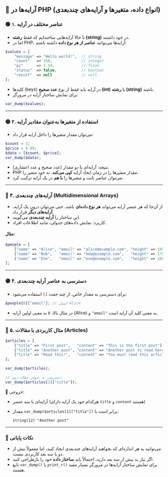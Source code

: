 ## 🧩 آرایه‌ها در PHP (انواع داده، متغیرها و آرایه‌های چندبعدی)

### 🟢 ۱. عناصر مختلف در آرایه

* تا حالا آرایه‌هایی ساخته‌ایم که فقط **رشته (string)** در خود داشتند.
* اما در PHP، آرایه‌ها می‌توانند **عناصر از هر نوع داده** داشته باشند:

```php
$values = [
    "message" => "Hello world!",  // string
    "count"   => 150,             // integer
    "pi"      => 3.14,            // float
    "status"  => false,           // boolean
    "result"  => null             // null
];
```

* کلیدها (keys) در آرایه باید فقط از نوع **عدد صحیح (int)** یا **رشته (string)** باشند.
* برای نمایش ساختار آرایه در مرورگر:

```php
var_dump($values);
```

---

### 🟡 ۲. استفاده از متغیرها به‌عنوان مقادیر آرایه

* می‌توان مقدار متغیرها را داخل آرایه قرار داد:

```php
$count = 3;
$price = 9.99;
$data = [$count, $price];
var_dump($data);
```

* نتیجه: آرایه‌ای با دو مقدار (عدد صحیح و عدد اعشاری).
* PHP مقدار متغیرها را در زمان ایجاد آرایه **کپی می‌کند**، نه خود متغیر را.
* می‌توان عناصر ثابت و متغیرها را **با هم** در یک آرایه ترکیب کرد.

---

### 🔵 ۳. آرایه‌های چندبعدی (Multidimensional Arrays)

* از آن‌جا که هر عنصر آرایه می‌تواند **هر نوع داده‌ای** باشد،
  حتی می‌توان درون یک آرایه، **آرایه‌های دیگر** قرار داد.
* این ساختار را **آرایه چندبعدی** می‌گویند.
* کاربرد: نمایش داده‌های جدولی، مانند اطلاعات افراد.

#### مثال:

```php
$people = [
    ["name" => "Alice", "email" => "alice@example.com", "height" => 165],
    ["name" => "Bob",   "email" => "bob@example.com",   "height" => 175],
    ["name" => "Eve",   "email" => "eve@example.com",   "height" => 160]
];
```

---

### 🟣 ۴. دسترسی به عناصر آرایه چندبعدی

* برای دسترسی به مقدار خاص، از چند جفت `[]` استفاده می‌شود:

```php
$people[0]["email"]; // ایمیل Alice
```

* در مثال بالا، `0` به معنی اولین آرایه (Alice) و `"email"` به معنی کلید آن آرایه است.

---

### 🔴 ۵. مثال کاربردی با مقالات (Articles)

```php
$articles = [
    ["title" => "First post",   "content" => "This is the first post"],
    ["title" => "Another post", "content" => "Another post to read here"],
    ["title" => "Read this!",   "content" => "You must read this article!"]
];

var_dump($articles);

// دسترسی به عنوان مقاله دوم:
var_dump($articles[1]["title"]);
```

📌 خروجی:

* آرایه‌ای با سه عنصر (هرکدام خود یک آرایه دارای `title` و `content` هستند)
* مقدار `var_dump($articles[1]["title"])` برابر است با:

  ```
  string(12) "Another post"
  ```

---

### 🧠 نکات پایانی

* می‌توانید به هر اندازه‌ای که بخواهید آرایه‌های چندبعدی ایجاد کنید، اما معمولاً بیش از دو یا سه بعد کاربردی نیست.
* اگر نیاز به بیش از سه بعد دارید، احتمالاً باید **ساختار داده** خود را بازطراحی کنید.
* تابع `var_dump()` یا `print_r()` برای نمایش ساختار آرایه‌ها در مرورگر بسیار مفید هستند.
